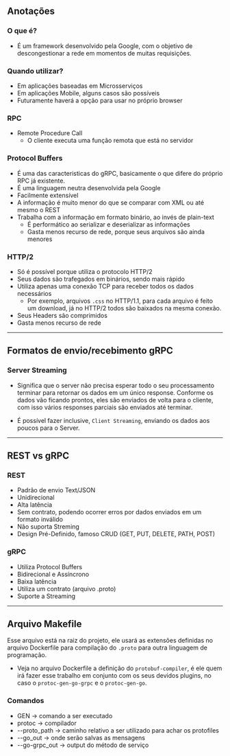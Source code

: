 ## Anotações

### O que é?

 - É um framework desenvolvido pela Google, com o objetivo de descongestionar a rede em momentos de muitas requisições.

### Quando utilizar?
 - Em aplicações baseadas em Microsserviços
 - Em aplicações Mobile, alguns casos são possíveis
 - Futuramente haverá a opção para usar no próprio browser

### RPC
 - Remote Procedure Call
   - O cliente executa uma função remota que está no servidor

### Protocol Buffers
 - É uma das caracteristicas do gRPC, basicamente o que difere do próprio RPC já existente.
 - É uma linguagem neutra desenvolvida pela Google
 - Facilmente extensível
 - A informação é muito menor do que se comparar com XML ou até mesmo o REST
 - Trabalha com a informação em formato binário, ao invés de plain-text
   - É performático ao serializar e deserializar as informações
   - Gasta menos recurso de rede, porque seus arquivos são ainda menores

### HTTP/2
 - Só é possível porque utiliza o protocolo HTTP/2
 - Seus dados são trafegados em binários, sendo mais rápido
 - Utiliza apenas uma conexão TCP para receber todos os dados necessários
   - Por exemplo, arquivos `.css` no HTTP/1.1, para cada arquivo é feito um download, já no HTTP/2 todos são baixados na mesma conexão.
 - Seus Headers são comprimidos
 - Gasta menos recurso de rede

<hr>

## Formatos de envio/recebimento gRPC

### Server Streaming
 - Significa que o server não precisa esperar todo o seu processamento terminar para retornar os dados em um único response. Conforme os dados vão ficando prontos, eles são enviados de volta para o cliente, com isso vários responses parciais são enviados até terminar.

 - É possível fazer inclusive, `Client Streaming`, enviando os dados aos poucos para o Server.

<hr>

## REST vs gRPC

### REST
 - Padrão de envio Text/JSON
 - Unidirecional
 - Alta latência
 - Sem contrato, podendo ocorrer erros por dados enviados em um formato inválido
 - Não suporta Streming
 - Design Pré-Definido, famoso CRUD (GET, PUT, DELETE, PATH, POST)

### gRPC
 - Utiliza Protocol Buffers
 - Bidirecional e Assíncrono
 - Baixa latência
 - Utiliza um contrato (arquivo .proto)
 - Suporte a Streaming


<hr>

## Arquivo Makefile 

Esse arquivo está na raiz do projeto, ele usará as extensões definidas no arquivo Dockerfile para compilação do `.proto` para outra linguagem de programação.
 - Veja no arquivo Dockerfile a definição do `protobuf-compiler`, é ele quem irá fazer esse trabalho em conjunto com os seus devidos plugins, no caso o `protoc-gen-go-grpc` e o `protoc-gen-go`.

### Comandos
 - GEN -> comando a ser executado
 - protoc -> compilador
 - --proto_path -> caminho relativo a ser utilizado para achar os protofiles
 - --go_out -> onde serão salvas as mensagens
 - --go-grpc_out -> output do método de serviço